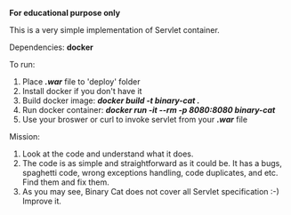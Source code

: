 **For educational purpose only**

This is a very simple implementation of Servlet container.

Dependencies: **docker**

To run:
1. Place ***.war*** file to 'deploy' folder
2. Install docker if you don't have it
3. Build docker image: ***docker build -t binary-cat .*** 
4. Run docker container: ***docker run -it --rm -p 8080:8080 binary-cat***
5. Use your broswer or curl to invoke servlet from your ***.war*** file 

Mission:
1. Look at the code and understand what it does.
2. The code is as simple and straightforward as it could be. It has a bugs, spaghetti code, wrong exceptions handling, code duplicates, and etc. Find them and fix them.
3. As you may see, Binary Cat does not cover all Servlet specification :-) Improve it.